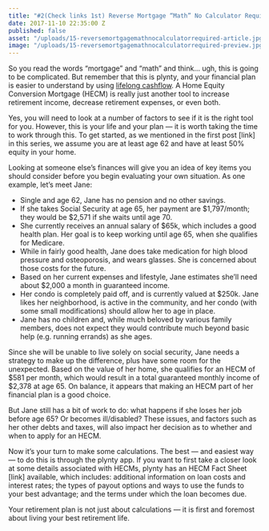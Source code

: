 ```yaml
---
title: "#2(Check links 1st) Reverse Mortgage “Math” No Calculator Required"
date: 2017-11-10 22:35:00 Z
published: false
asset: "/uploads/15-reversemortgagemathnocalculatorrequired-article.jpg.png"
image: "/uploads/15-reversemortgagemathnocalculatorrequired-preview.jpg.png"
---
```


So you read the words “mortgage” and “math” and think… ugh, this is going to be complicated. But remember that this is plynty, and your financial plan is easier to understand by using [lifelong cashflow](https://plynty.com/post/finding-balance-lifelong-cashflow.html). A Home Equity Conversion Mortgage (HECM) is really just another tool to increase retirement income, decrease retirement expenses, or even both. <!--more-->

Yes, you will need to look at a number of factors to see if it is the right tool for you. However, this is your life and your plan — it is worth taking the time to work through this. To get started, as we mentioned in the first post [link] in this series, we assume you are at least age 62 and have at least 50% equity in your home. 

Looking at someone else’s finances will give you an idea of key items you should consider before you begin evaluating your own situation. As one example, let’s meet Jane:
* Single and age 62, Jane has no pension and no other savings.
* If she takes Social Security at age 65, her payment are $1,797/month; they would be $2,571 if she waits until age 70.
* She currently receives an annual salary of $65k, which includes a good health plan. Her goal is to keep working until age 65, when she qualifies for Medicare. 
* While in fairly good health, Jane does take medication for high blood pressure and osteoporosis, and wears glasses. She is concerned about those costs for the future.
* Based on her current expenses and lifestyle, Jane estimates she’ll need about $2,000 a month in guaranteed income.
* Her condo is completely paid off, and is currently valued at $250k. Jane likes her neighborhood, is active in the community, and her condo (with some small modifications) should allow her to age in place.
* Jane has no children and, while much beloved by various family members, does not expect they would contribute much beyond basic help (e.g. running errands) as she ages.

Since she will be unable to live solely on social security, Jane needs a strategy to make up the difference, plus have some room for the unexpected. Based on the value of her home, she qualifies for an HECM of $581 per month, which would result in a total guaranteed monthly income of $2,378 at age 65. On balance, it appears that making an HECM part of her financial plan is a good choice.

But Jane still has a bit of work to do: what happens if she loses her job before age 65? Or becomes ill/disabled? These issues, and factors such as her other debts and taxes, will also impact her decision as to whether and when to apply for an HECM. 

Now it’s your turn to make some calculations. The best — and easiest way — to do this is  through the plynty app. If you want to first take a closer look at some details associated with HECMs, plynty has an HECM Fact Sheet [link] available, which includes: additional information on loan costs and interest rates; the types of payout options and ways to use the funds to your best advantage; and the terms under which the loan becomes due.

Your retirement plan is not just about calculations — it is first and foremost about living your best retirement life. 